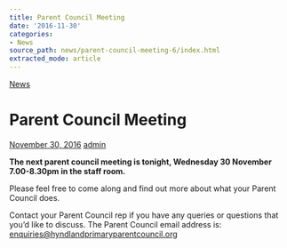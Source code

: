 ```yaml
---
title: Parent Council Meeting
date: '2016-11-30'
categories:
- News
source_path: news/parent-council-meeting-6/index.html
extracted_mode: article
---
```

[News](/news/)

# Parent Council Meeting

[November 30, 2016](/news/parent-council-meeting-6/) [admin](author/admin/)

**The next parent council meeting is tonight, Wednesday 30 November 7.00-8.30pm in the staff room.**

Please feel free to come along and find out more about what your Parent Council does.

Contact your Parent Council rep if you have any queries or questions that you’d like to discuss. The Parent Council email address is: [enquiries@hyndlandprimaryparentcouncil.org](mailto:enquiries@hyndlandprimaryparentcouncil.org)
